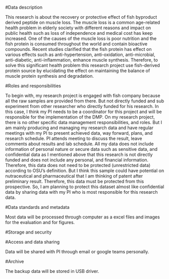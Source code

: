 #Data description

This research is about the recovery or protective effect of fish byproduct derived peptide on muscle loss. The muscle loss is a common age-related health problem in elderly society with different reasons and impact on public health such as loss of independence and medical cost has keep increased. One of the causes of the muscle loss is poor nutrition and the fish protein is consumed throughout the world and contain bioactive compounds. Recent studies clarified that the fish protein has effect on various effects such as anti-hypertension, anti-oxidation, anti-microbial, anti-diabetic, anti-inflammation, enhance muscle synthesis. Therefore, to solve this significant health problem this research project use fish-derived protein source by elucidating the effect on maintaining the balance of muscle protein synthesis and degradation.

#Roles and responsibilities

To begin with, my research project is engaged with fish company because all the raw samples are provided from there. But not directly funded and sub experiment from other researcher who directly funded for his research. In this case, I think my PI needs to be a coordinator for this project and will be responsible for the implementation of the DMP. 
On my research project, there is no other specific data management responsibilities, and roles. But I am mainly producing and managing my research data and have regular meetings with my PI to present achieved data, way forward, plans, and research schedule. PI attends meeting to discuss the result, leave comments about results and lab schedule. 
All my data does not include information of personal nature or secure data such as sensitive data, and confidential data as I mentioned above that this research is not directly funded and does not include any personal, and financial information. Therefore, this data does not need to be protected (unrestricted data) according to OSU’s definition. But I think this sample could have potential on nutraceutical and pharmaceutical that I am thinking of patent after preliminary result. Therefore, this data must be protected from this prospective. So, I am planning to protect this dataset almost like confidential data by sharing data with my PI who is most responsible for this research data.


#Data standards and metadata

Most data will be processed through computer as a excel files and images for the evaluation and for figures.

#Storage and security



#Access and data sharing

Data will be shared with PI through email or google teams personally. 

#Archive

The backup data will be stored in USB driver.  
